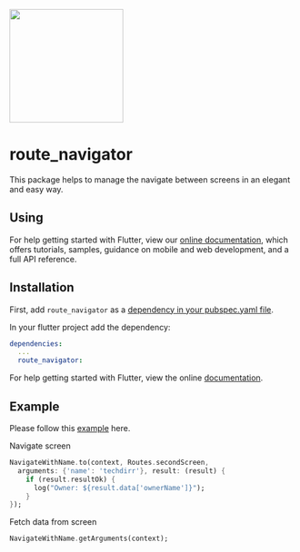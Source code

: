 [<img src="https://techdirr.com/techdirr.png" width="200" />](https://techdirr.com)


# route_navigator

This package helps to manage the navigate between screens in an elegant and easy way.

## Using

For help getting started with Flutter, view our
[online documentation](https://pub.dev/documentation/route_navigator/latest), which offers tutorials,
samples, guidance on mobile and web development, and a full API reference.

## Installation

First, add `route_navigator` as a [dependency in your pubspec.yaml file](https://flutter.dev/docs/development/platform-integration/platform-channels).

In your flutter project add the dependency:

```yml
dependencies:
  ...
  route_navigator:
```

For help getting started with Flutter, view the online
[documentation](https://flutter.io/).

## Example

Please follow this [example](https://github.com/techdirrdev/route_navigator/tree/master/example) here.

Navigate screen
```dart
NavigateWithName.to(context, Routes.secondScreen,
  arguments: {'name': 'techdirr'}, result: (result) {
    if (result.resultOk) {
      log("Owner: ${result.data['ownerName']}");
    }
});
```

Fetch data from screen
```dart
NavigateWithName.getArguments(context);
```

